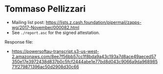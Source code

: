 # Tommaso Pellizzari

* Mailing list post: <https://lists.z.cash.foundation/pipermail/zapps-wg/2017-November/000082.html>
* See `./report.asc` for the signed attestation.

Response file:

* https://powersoftau-transcript.s3-us-west-2.amazonaws.com/8ee7f56bb57cc1f8bda9a43c193a7d8ace49aeced57350e17e3972438d837b0c5fcf2444abe1e77bd8d043c9066a9da96898571f279871396ac50d2908d30c66

